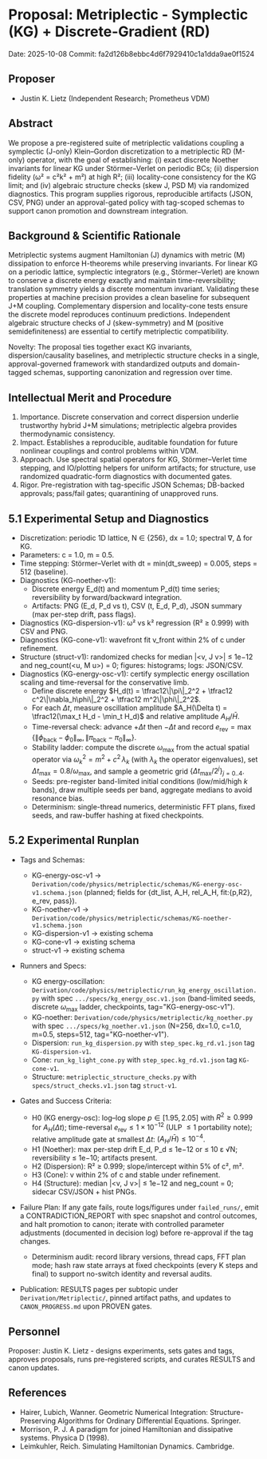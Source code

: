 # Proposal: Metriplectic - Symplectic (KG) + Discrete-Gradient (RD)

Date: 2025-10-08
Commit: fa2d126b8ebbc4d6f7929410c1a1dda9ae0f1524

## Proposer

- Justin K. Lietz (Independent Research; Prometheus VDM)

## Abstract

We propose a pre-registered suite of metriplectic validations coupling a symplectic (J-only) Klein–Gordon discretization to a metriplectic RD (M-only) operator, with the goal of establishing: (i) exact discrete Noether invariants for linear KG under Störmer–Verlet on periodic BCs; (ii) dispersion fidelity (ω² = c²k² + m²) at high R²; (iii) locality-cone consistency for the KG limit; and (iv) algebraic structure checks (skew J, PSD M) via randomized diagnostics. This program supplies rigorous, reproducible artifacts (JSON, CSV, PNG) under an approval-gated policy with tag-scoped schemas to support canon promotion and downstream integration.

## Background & Scientific Rationale

Metriplectic systems augment Hamiltonian (J) dynamics with metric (M) dissipation to enforce H-theorems while preserving invariants. For linear KG on a periodic lattice, symplectic integrators (e.g., Störmer–Verlet) are known to conserve a discrete energy exactly and maintain time-reversibility; translation symmetry yields a discrete momentum invariant. Validating these properties at machine precision provides a clean baseline for subsequent J+M coupling. Complementary dispersion and locality-cone tests ensure the discrete model reproduces continuum predictions. Independent algebraic structure checks of J (skew-symmetry) and M (positive semidefiniteness) are essential to certify metriplectic compatibility.

Novelty: The proposal ties together exact KG invariants, dispersion/causality baselines, and metriplectic structure checks in a single, approval-governed framework with standardized outputs and domain-tagged schemas, supporting canonization and regression over time.

## Intellectual Merit and Procedure

1) Importance. Discrete conservation and correct dispersion underlie trustworthy hybrid J+M simulations; metriplectic algebra provides thermodynamic consistency.  
2) Impact. Establishes a reproducible, auditable foundation for future nonlinear couplings and control problems within VDM.  
3) Approach. Use spectral spatial operators for KG, Störmer–Verlet time stepping, and IO/plotting helpers for uniform artifacts; for structure, use randomized quadratic-form diagnostics with documented gates.  
4) Rigor. Pre-registration with tag-specific JSON Schemas; DB-backed approvals; pass/fail gates; quarantining of unapproved runs.

## 5.1 Experimental Setup and Diagnostics

- Discretization: periodic 1D lattice, N ∈ {256}, dx = 1.0; spectral ∇, Δ for KG.  
- Parameters: c = 1.0, m = 0.5.  
- Time stepping: Störmer–Verlet with dt = min(dt_sweep) = 0.005, steps = 512 (baseline).  
- Diagnostics (KG-noether-v1):
  - Discrete energy E_d(t) and momentum P_d(t) time series; reversibility by forward/backward integration.  
  - Artifacts: PNG (E_d, P_d vs t), CSV (t, E_d, P_d), JSON summary (max per-step drift, pass flags).  
- Diagnostics (KG-dispersion-v1): ω² vs k² regression (R² ≥ 0.999) with CSV and PNG.  
- Diagnostics (KG-cone-v1): wavefront fit v_front within 2% of c under refinement.  
- Structure (struct-v1): randomized checks for median |<v, J v>| ≤ 1e−12 and neg_count(<u, M u>) = 0; figures: histograms; logs: JSON/CSV.
- Diagnostics (KG-energy-osc-v1): certify symplectic energy oscillation scaling and time-reversal for the conservative limb.  
  - Define discrete energy $H_d(t) = \tfrac12\|\pi\|_2^2 + \tfrac12 c^2\|\nabla_h\phi\|_2^2 + \tfrac12 m^2\|\phi\|_2^2$.  
  - For each $\Delta t$, measure oscillation amplitude $A_H(\Delta t) = \tfrac12(\max_t H_d - \min_t H_d)$ and relative amplitude $A_H/\bar H$.  
  - Time-reversal check: advance $+\Delta t$ then $-\Delta t$ and record $e_{\mathrm{rev}} = \max\{\|\phi_\text{back}-\phi_0\|_\infty,\,\|\pi_\text{back}-\pi_0\|_\infty\}$.  
  - Stability ladder: compute the discrete $\omega_\max$ from the actual spatial operator via $\omega_k^2 = m^2 + c^2\,\lambda_k$ (with $\lambda_k$ the operator eigenvalues), set $\Delta t_\max = 0.8/\omega_\max$, and sample a geometric grid $\{\Delta t_\max/2^j\}_{j=0..4}$.  
  - Seeds: pre-register band-limited initial conditions (low/mid/high $k$ bands), draw multiple seeds per band, aggregate medians to avoid resonance bias.  
  - Determinism: single-thread numerics, deterministic FFT plans, fixed seeds, and raw-buffer hashing at fixed checkpoints.

## 5.2 Experimental Runplan

- Tags and Schemas:  
  - KG-energy-osc-v1 → `Derivation/code/physics/metriplectic/schemas/KG-energy-osc-v1.schema.json` (planned; fields for {dt_list, A_H, rel_A_H, fit:{p,R2}, e_rev, pass}).  
  - KG-noether-v1 → `Derivation/code/physics/metriplectic/schemas/KG-noether-v1.schema.json`  
  - KG-dispersion-v1 → existing schema  
  - KG-cone-v1 → existing schema  
  - struct-v1 → existing schema  

- Runners and Specs:  
  - KG energy-oscillation: `Derivation/code/physics/metriplectic/run_kg_energy_oscillation.py` with spec `.../specs/kg_energy_osc.v1.json` (band-limited seeds, discrete $\omega_\max$ ladder, checkpoints, tag="KG-energy-osc-v1").  
  - KG-noether: `Derivation/code/physics/metriplectic/kg_noether.py` with spec `.../specs/kg_noether.v1.json` (N=256, dx=1.0, c=1.0, m=0.5, steps=512, tag="KG-noether-v1").  
  - Dispersion: `run_kg_dispersion.py` with `step_spec.kg_rd.v1.json` tag `KG-dispersion-v1`.  
  - Cone: `run_kg_light_cone.py` with `step_spec.kg_rd.v1.json` tag `KG-cone-v1`.  
  - Structure: `metriplectic_structure_checks.py` with `specs/struct_checks.v1.json` tag `struct-v1`.

- Gates and Success Criteria:  
  - H0 (KG energy-osc): log–log slope $p\in[1.95,2.05]$ with $R^2\ge 0.999$ for $A_H(\Delta t)$; time-reversal $e_{\mathrm{rev}}\le 1\times 10^{-12}$ (ULP $\le 1$ portability note); relative amplitude gate at smallest $\Delta t$: $(A_H/\bar H)\le 10^{-4}$.  
  - H1 (Noether): max per-step drift E_d, P_d ≤ 1e−12 or ≤ 10 ε √N; reversibility ≤ 1e−10; artifacts present.  
  - H2 (Dispersion): R² ≥ 0.999; slope/intercept within 5% of c², m².  
  - H3 (Cone): v within 2% of c and stable under refinement.  
  - H4 (Structure): median |<v, J v>| ≤ 1e−12 and neg_count = 0; sidecar CSV/JSON + hist PNGs.

- Failure Plan: If any gate fails, route logs/figures under `failed_runs/`, emit a CONTRADICTION_REPORT with spec snapshot and control outcomes, and halt promotion to canon; iterate with controlled parameter adjustments (documented in decision log) before re-approval if the tag changes.
  - Determinism audit: record library versions, thread caps, FFT plan mode; hash raw state arrays at fixed checkpoints (every K steps and final) to support no-switch identity and reversal audits.

- Publication: RESULTS pages per subtopic under `Derivation/Metriplectic/`, pinned artifact paths, and updates to `CANON_PROGRESS.md` upon PROVEN gates.

## Personnel

Proposer: Justin K. Lietz - designs experiments, sets gates and tags, approves proposals, runs pre-registered scripts, and curates RESULTS and canon updates.

## References

- Hairer, Lubich, Wanner. Geometric Numerical Integration: Structure-Preserving Algorithms for Ordinary Differential Equations. Springer.
- Morrison, P. J. A paradigm for joined Hamiltonian and dissipative systems. Physica D (1998).
- Leimkuhler, Reich. Simulating Hamiltonian Dynamics. Cambridge.
